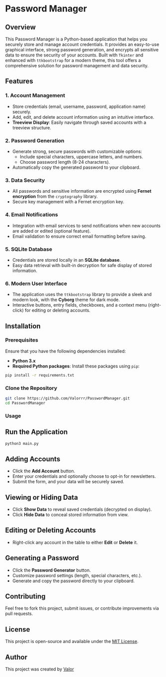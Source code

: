 # Password Manager

## Overview

This Password Manager is a Python-based application that helps you securely store and manage account credentials. It provides an easy-to-use graphical interface, strong password generation, and encrypts all sensitive data to ensure the security of your accounts. Built with `Tkinter` and enhanced with `ttkbootstrap` for a modern theme, this tool offers a comprehensive solution for password management and data security.

## Features

### 1. **Account Management**
   - Store credentials (email, username, password, application name) securely.
   - Add, edit, and delete account information using an intuitive interface.
   - **Treeview Display**: Easily navigate through saved accounts with a treeview structure.

### 2. **Password Generation**
   - Generate strong, secure passwords with customizable options:
     - Include special characters, uppercase letters, and numbers.
     - Choose password length (8-24 characters).
   - Automatically copy the generated password to your clipboard.

### 3. **Data Security**
   - All passwords and sensitive information are encrypted using **Fernet encryption** from the `cryptography` library.
   - Secure key management with a Fernet encryption key.

### 4. **Email Notifications**
   - Integration with email services to send notifications when new accounts are added or edited (optional feature).
   - Email validation to ensure correct email formatting before saving.

### 5. **SQLite Database**
   - Credentials are stored locally in an **SQLite database**.
   - Easy data retrieval with built-in decryption for safe display of stored information.

### 6. **Modern User Interface**
   - The application uses the `ttkbootstrap` library to provide a sleek and modern look, with the **Cyborg** theme for dark mode.
   - Interactive buttons, entry fields, checkboxes, and a context menu (right-click) for editing or deleting accounts.

## Installation

### Prerequisites
Ensure that you have the following dependencies installed:

- **Python 3.x**
- **Required Python packages**: Install these packages using `pip`:

```bash
pip install -r requirements.txt
```

### Clone the Repository
```bash
git clone https://github.com/Valorrr/PasswordManager.git
cd PasswordManager
```

### Usage
## Run the Application

```bash
python3 main.py
```

## Adding Accounts
- Click the **Add Account** button.
- Enter your credentials and optionally choose to opt-in for newsletters.
- Submit the form, and your data will be securely saved.

## Viewing or Hiding Data
- Click **Show Data** to reveal saved credentials (decrypted on display).
- Click **Hide Data** to conceal stored information from view.

## Editing or Deleting Accounts
- Right-click any account in the table to either **Edit** or **Delete** it.

## Generating a Password
- Click the **Password Generator** button.
- Customize password settings (length, special characters, etc.).
- Generate and copy the password directly to your clipboard.

## Contributing
Feel free to fork this project, submit issues, or contribute improvements via pull requests.

## License
This project is open-source and available under the [MIT License](LICENSE).

## Author
This project was created by [Valor](https://github.com/Valorrr)

